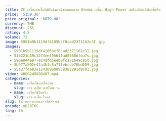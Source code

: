 ```yaml
---
title: ZC เครื่องบดเนื้อไฟฟ้าเชิงพาณิชย์สแตนเลส Enema เครื่อง High Power อัตโนมัติมัลติฟังก์ชั่เครื่องตัดเนื้อ
price: '5159.30'
price_original: '6879.08'
currency: THB
discount: 25%
rating: 4.5
volume: 72
image: S901b9b1119df4105bcf8cad2371162c3I.jpg
images:
  - S901b9b1119df4105bcf8cad2371162c3I.jpg
  - S19221d39c3274eef9561fad8558dfea7s.jpg
  - S96e844e977ec4dfdbeeb0fc171b49ca5t.jpg
  - Sb977a502e42a4b1c8a71febccb70bd059.jpg
  - S5a27f4e83a124369900958383291d9c01.jpg
video: 4000249808407.mp4
categories:
  - name: เครื่องใช้ภายในบ้าน
    slug: เคร-องใช-ภายในบ-าน
  - name: เครื่องใช้ในครัว
    slug: เคร-องใช-ในคร
slug: zc-เคร-องบดเน-อไฟฟ-าเช
encode: oDJ8T6S
lang: th
---
```

  